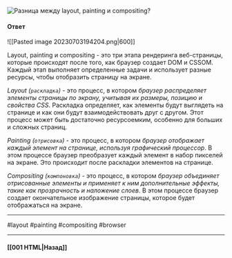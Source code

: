 ![Разница между layout, painting и compositing?](https://youtu.be/yvOXvZ8aEFo?t=209)

#### Ответ

![[Pasted image 20230703194204.png|600]]

Layout, painting и compositing - это три этапа рендеринга веб-страницы, которые происходят после того, как браузер создает DOM и CSSOM. Каждый этап выполняет определенные задачи и использует разные ресурсы, чтобы отобразить страницу на экране.

*Layout (`раскладка`)* - это процесс, в котором *браузер распределяет элементы страницы по экрану, учитывая их размеры, позицию и свойства CSS*. Раскладка определяет, как элементы будут выглядеть на странице и как они будут взаимодействовать друг с другом. Этот процесс может быть достаточно ресурсоемким, особенно для больших и сложных страниц.

*Painting (`отрисовка`)* - это процесс, в котором *браузер отображает каждый элемент на странице, используя графический процессор*. В этом процессе браузер преобразует каждый элемент в набор пикселей на экране. Это происходит после раскладки элементов на странице.

*Compositing (`компоновка`)* - это процесс, в котором *браузер объединяет отрисованные элементы и применяет к ним дополнительные эффекты, такие как прозрачность и наложение слоев*. В этом процессе браузер создает окончательное изображение страницы, которое будет отображаться на экране.

___
#layout #painting #compositing #browser

___

#### [[001 HTML|Назад]]